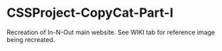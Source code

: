 # CSSProject-CopyCat-Part-I

Recreation of In-N-Out main website. See WIKI tab for reference image being recreated.

<img src="screenshot" alt="">
